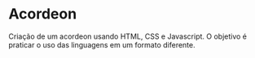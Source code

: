 # Acordeon 
Criação de um acordeon usando HTML, CSS e Javascript. O objetivo é praticar o uso das linguagens em um formato diferente.
